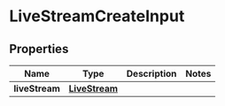 
# LiveStreamCreateInput

## Properties
Name | Type | Description | Notes
------------ | ------------- | ------------- | -------------
**liveStream** | [**LiveStream**](LiveStream.md) |  | 



